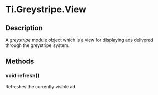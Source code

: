 # Ti.Greystripe.View

## Description

A _greystripe_ module object which is a view for displaying ads delivered through the greystripe system.

## Methods

### void refresh()

Refreshes the currently visible ad.